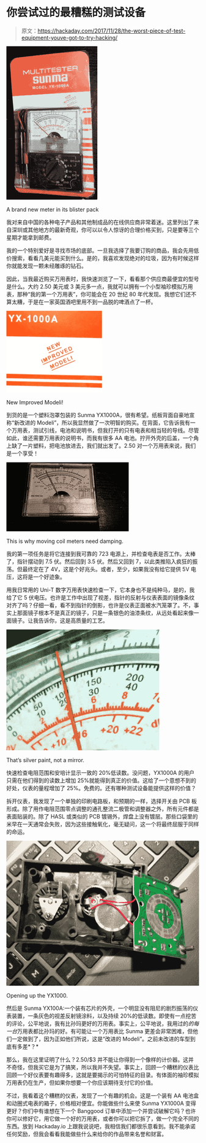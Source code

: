 # 你尝试过的最糟糕的测试设备

> 原文：<https://hackaday.com/2017/11/28/the-worst-piece-of-test-equipment-youve-got-to-try-hacking/>

[![A brand new meter in its blister pack](img/a727fa322f4982b57be3ac7e6c47d6c4.png)](https://hackaday.com/wp-content/uploads/2017/10/yx1000a.jpg)

A brand new meter in its blister pack

我对来自中国的各种电子产品和其他制成品的在线供应商非常着迷。这里列出了来自深圳或其他地方的最新奇观，你可以以令人惊讶的合理价格买到，只是要等三个星期才能拿到邮费。

我的一个特别爱好是寻找市场的底部。一旦我选择了我要订购的商品，我会先用低价搜索，看看几美元能买到什么。是的，我喜欢发现绝对的垃圾，因为有时候这样你就能发现一颗未经雕琢的钻石。

因此，当我最近购买万用表时，我快速浏览了一下，看看那个供应商最便宜的型号是什么。大约 2.50 美元或 3 美元多一点，我就可以拥有一个小型袖珍模拟万用表，那种“我的第一个万用表”，你可能会在 20 世纪 80 年代发现。我想它们还不算太糟，于是在一家英国酒吧里用不到一品脱的啤酒点了一杯。

[![New Improved Modeli!](img/3c25b0f235e73795b7a89d18fc9610ae.png)](https://hackaday.com/wp-content/uploads/2017/10/improved-modeli.jpg)

New Improved Modeli!

到货的是一个塑料泡罩包装的 Sunma YX1000A，很有希望。纸板背面自豪地宣称“新改进的 Modeli”，所以我显然做了一次明智的购买。在背面，它告诉我有一个万用表，测试引线，电池和说明书，但我打开的只有电表和相当轻的导线。尽管如此，谁还需要万用表的说明书，而我有很多 AA 电池。拧开外壳的后盖，一个角上缺了一片塑料，把电池放进去，我们就出发了。2.50 对一个万用表来说，我们是一个享受！

[![This is why moving coil meters need damping.](img/2355d0d642beef68fcd5b1ff3da7606b.png)](https://hackaday.com/wp-content/uploads/2017/10/yx1000a-damping.gif)

This is why moving coil meters need damping.

我的第一项任务是将它连接到我可靠的 723 电源上，并检查电表是否工作。太棒了，指针摆动到 7.5 伏。然后回到 3.5 伏。然后又回到 7，以此类推陷入疯狂的振荡。但最终定在了 4V，这是个好兆头。或者，至少，如果我没有给它提供 5V 电压，这将是一个好迹象。

用我日常用的 Uni-T 数字万用表快速检查一下，它本身也不是纯种马，是的，我给了它 5 伏电压。也许是工作中出现了视差，指针的反射与仪表表面的镜像条纹对齐了吗？仔细一看，看不到指针的倒影，也许是仪表正面被水汽笼罩了。不，事实上那面镜子根本不是真正的镜子，只是一条银色的油漆条纹，从远处看起来像一面镜子。让我告诉你，这是高质量的工艺。

[![That's silver paint, not a mirror.](img/6f40e9bd35b1bd8528444b0890396a53.png)](https://hackaday.com/wp-content/uploads/2017/10/silver-parallax-band.jpg)

That’s silver paint, not a mirror.

快速检查电阻范围和安培计显示一致的 20%低读数。没问题，YX1000A 的用户只需在他们得到的读数上增加 25%就能得到真正的价值。这给了一个意想不到的好处，仪表的量程增加了 25%。免费的。还有哪种测试设备能提供这样的价值？

拆开仪表，我发现了一个单独的印刷电路板，和预期的一样，选择开关由 PCB 板形成。除了用作电阻范围零点调整的通孔整流二极管和调整器之外，所有元件都是表面贴装的。除了 HASL 或类似的 PCB 镀锡外，焊盘上没有镀层。那些口袋里的米早在一天通常会失败，因为这些接触氧化，毫无疑问，这一个将最终屈服于同样的命运。

[![Opening up the YX1000.](img/4a35c67ed3d97b9df1759f42ea211d82.png)](https://hackaday.com/wp-content/uploads/2017/10/yx1000-inside.jpg)

Opening up the YX1000.

然后是 Sunma YX100A:一个装有芯片的外壳，一个明显没有阻尼的剧烈振荡的仪表装置，一条灰色的视差反射镜涂料，以及持续 20%的低读数。即使有一点挖苦的评论，公平地说，我有比孙玛更好的万用表。事实上，公平地说，我用过的*的每一台*万用表都比孙玛的好。有可能让一个万用表比 Sunma 更差会非常困难，但他们一定做到了，因为正如他们所说，这是“改进的 Modeli”。之前未改进的车型到底有多差*？*

那么，我在这里证明了什么？2.50/$3 并不能让你得到一个像样的计价器。这并不奇怪，但我买它是为了搞笑，所以我并不失望。事实上，回顾一个糟糕的仪表比回顾一个好仪表要有趣得多，这就是要揭示的可怕特征的目录。有体面的袖珍模拟万用表仍在生产，但如果你想要一个你应该期待支付它的价值。

不过，我看着这个糟糕的仪表，发现了一个有趣的机会。这是一个装有 AA 电池盒和动圈式电表的箱子，价格相对便宜。你能做些什么来使 Sunma YX1000A 变得更好？你们中有谁想在下一个 Banggood 订单中添加一个并尝试破解它吗？也许你可以修好它，用它做一个好的万用表，或者你可以把它拆了，做一个完全不同的东西。放到 Hackaday.io 上跟我说说吧，我相信我们都很乐意看到。我不能承诺任何奖励，但我会看看我能做些什么来给你的作品带来名誉和财富。